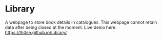 # Library
 A webpage to store book details in catalogues.
 This webpage cannot retain data after being closed at the moment.
 Live demo here: https://th0se.github.io/Library/